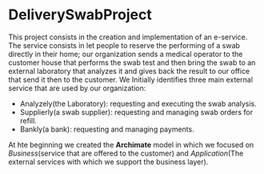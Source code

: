 # DeliverySwabProject
 
This project consists in the creation and implementation of an e-service. The service consists in let people to reserve the performing of a swab directly in their home; our organization sends a medical operator to the customer house that performs the swab test and then bring the swab to an external laboratory that analyzes it and gives back the result to our office that send it then to the customer. We Initially identifies three main external service that are used by our organization:

- Analyzely(the Laboratory): requesting and executing the swab analysis.
- Supplierly(a swab supplier): requesting and managing swab orders for refill.
- Bankly(a bank): requesting and managing payments.

At hte beginning we created the **Archimate** model in which we focused on *Business*(service that are offered to the customer) and *Application*(The external services with which we support the business layer).

